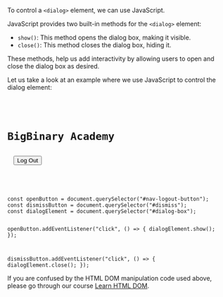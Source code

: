 To control a `<dialog>`
element,
we can use JavaScript.

JavaScript provides two
built-in methods for the
`<dialog>` element:
- `show()`: This method opens
  the dialog box,
  making it visible.
- `close()`: This method closes
  the dialog box, hiding it.

These methods, help us add
interactivity by allowing
users to open and close
the dialog box as desired.

Let us take a look at an example
where we use JavaScript to control
the dialog element:
<codeblock language="javascript" type="lesson">
<code>
<panel language="html">
<div class="nav">
  <h1>BigBinary Academy</h1>
  <button id="nav-logout-button">Log Out</button>
  <dialog id="dialog-box">
    <p>You have been successfully logged out.</p>
    <button id="dismiss">Dismiss</button>
  </dialog>
</div>
</panel>
<panel language="css" hidden="true">
.nav {
  display: flex;
  justify-content: space-around;
  background-color: blue;
  color: white;
}
#nav-logout-button {
  margin: 5px;
  background-color: green;
  color: white;
  border: none;
  height: 35px;
  margin: 20px;
  border-radius: 5px;
}
#dialog-box {
  position: absolute;
  width: 50%;
  margin: auto;
  text-align: center;
  border: 1px solid blue;
}
#dismiss {
  background-color: red;
  color: white;
  border: none;
  margin: 5px auto;
  padding: 5px;
  border-radius: 5px;
}
</panel>
<panel language="javascript">
const openButton = document.querySelector("#nav-logout-button");
const dismissButton = document.querySelector("#dismiss");
const dialogElement = document.querySelector("#dialog-box");

openButton.addEventListener("click", () => {
  dialogElement.show();
});

dismissButton.addEventListener("click", () => {
  dialogElement.close();
});
</panel>
</code>
</codeblock>

If you are confused by the
HTML DOM manipulation code
used above, please go through
our course [Learn HTML DOM](https://courses.bigbinaryacademy.com/learn-htmldom/).
